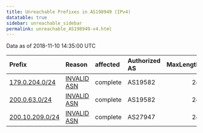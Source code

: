 ```yaml
---
title: Unreachable Prefixes in AS198949 (IPv4)
datatable: true
sidebar: unreachable_sidebar
permalink: unreachable_AS198949-v4.html
---
```


Data as of 2018-11-10 14:35:00 UTC


<div class="datatable-begin"></div>

| Prefix                                                   | Reason                                                                                                  | affected   | Authorized AS   |   MaxLength | Anchor                                         |   unreachable /24s |
|:---------------------------------------------------------|:--------------------------------------------------------------------------------------------------------|:-----------|:----------------|------------:|:-----------------------------------------------|-------------------:|
| [179.0.204.0/24](https://stat.ripe.net/179.0.204.0/24)   | [INVALID ASN](https://rpki-validator.ripe.net/announcement-preview?asn=AS198949&prefix=179.0.204.0/24)  | complete   | AS19582         |          24 | [LACNIC](unreachable_LACNIC_RPKI_Root-v4.html) |                  1 |
| [200.0.63.0/24](https://stat.ripe.net/200.0.63.0/24)     | [INVALID ASN](https://rpki-validator.ripe.net/announcement-preview?asn=AS198949&prefix=200.0.63.0/24)   | complete   | AS19582         |          24 | [LACNIC](unreachable_LACNIC_RPKI_Root-v4.html) |                  1 |
| [200.10.209.0/24](https://stat.ripe.net/200.10.209.0/24) | [INVALID ASN](https://rpki-validator.ripe.net/announcement-preview?asn=AS198949&prefix=200.10.209.0/24) | complete   | AS27947         |          24 | [LACNIC](unreachable_LACNIC_RPKI_Root-v4.html) |                  1 |

<div class="datatable-end"></div>